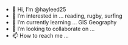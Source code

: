 - 👋 Hi, I’m @hayleed25
- 👀 I’m interested in ... reading, rugby, surfing
- 🌱 I’m currently learning ... GIS Geography
- 💞️ I’m looking to collaborate on ... 
- 📫 How to reach me ...

<!---
hayleed25/hayleed25 is a ✨ special ✨ repository because its `README.md` (this file) appears on your GitHub profile.
You can click the Preview link to take a look at your changes.
--->
